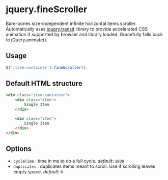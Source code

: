 # jquery.fineScroller
Bare-bones size-independent infinite horizontal items scroller. 
Automatically uses [jquery.transit](https://github.com/rstacruz/jquery.transit) library to provide accelerated CSS animation if supported by browser and library loaded. Gracefully falls back to jQuery.animate().

## Usage
```javascript
$('.item-container').fineScroller();
```

## Default HTML structure
```html
<div class="item-container">
	<div class="item">
		Single Item
	</div>

	<div class="item">
		Single Item
	</div>
</div>
```

## Options
* `cycleTime` : time in ms to do a full cycle. *default*: `1000`
* `duplicates` : duplicates items meant to scroll. Use if scrolling leaves empty space. *default*: `0`